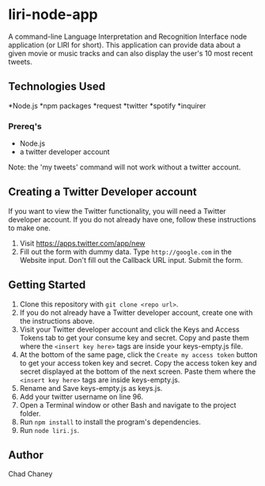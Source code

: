 # liri-node-app
A command-line Language Interpretation and Recognition Interface node application (or LIRI for short). This application can provide data about a given movie or music tracks and can also display the user's 10 most recent tweets.


## Technologies Used 
*Node.js
*npm packages
*request 
*twitter 
*spotify
*inquirer 

### Prereq's 
* Node.js 
* a twitter developer account 

Note: the 'my tweets' command will not work without a twitter account. 

## Creating a Twitter Developer account
If you want to view the Twitter functionality, you will need a Twitter developer account. If you do not already have one, follow these instructions to make one.

1. Visit https://apps.twitter.com/app/new
2. Fill out the form with dummy data. Type `http://google.com` in the Website input. Don't fill out the Callback URL input. Submit the form.

## Getting Started 
1. Clone this repository with `git clone <repo url>`.
2. If you do not already have a Twitter developer account, create one with the instructions above.
3. Visit your Twitter developer account and click the Keys and Access Tokens tab to get your consume key and secret. Copy and paste them where the `<insert key here>` tags are inside your keys-empty.js file.
4. At the bottom of the same page, click the `Create my access token` button to get your access token key and secret. Copy the access token key and secret displayed at the bottom of the next screen. Paste them where the `<insert key here>` tags are inside keys-empty.js.
5. Rename and Save keys-empty.js as keys.js.
6. Add your twitter username on line 96.
6. Open a Terminal window or other Bash and navigate to the project folder. 
7. Run `npm install` to install the program's dependencies. 
8. Run `node liri.js`.

## Author 
Chad Chaney  
